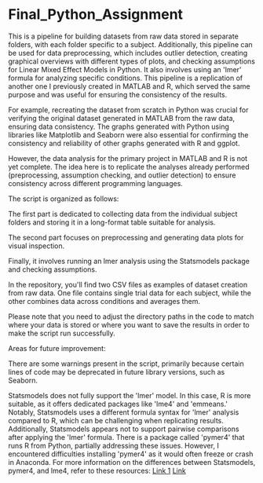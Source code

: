 # Final_Python_Assignment

This is a pipeline for building datasets from raw data stored in separate folders, with each folder specific to a subject. Additionally, this pipeline can be used for data preprocessing, which includes outlier detection, creating graphical overviews with different types of plots, and checking assumptions for Linear Mixed Effect Models in Python. It also involves using an 'lmer' formula for analyzing specific conditions. This pipeline is a replication of another one I previously created in MATLAB and R, which served the same purpose and was useful for ensuring the consistency of the results.

For example, recreating the dataset from scratch in Python was crucial for verifying the original dataset generated in MATLAB from the raw data, ensuring data consistency. The graphs generated with Python using libraries like Matplotlib and Seaborn were also essential for confirming the consistency and reliability of other graphs generated with R and ggplot.

However, the data analysis for the primary project in MATLAB and R is not yet complete. The idea here is to replicate the analyses already performed (preprocessing, assumption checking, and outlier detection) to ensure consistency across different programming languages.

The script is organized as follows:

The first part is dedicated to collecting data from the individual subject folders and storing it in a long-format table suitable for analysis.

The second part focuses on preprocessing and generating data plots for visual inspection.

Finally, it involves running an lmer analysis using the Statsmodels package and checking assumptions.

In the repository, you'll find two CSV files as examples of dataset creation from raw data. One file contains single trial data for each subject, while the other combines data across conditions and averages them.

Please note that you need to adjust the directory paths in the code to match where your data is stored or where you want to save the results in order to make the script run successfully.

Areas for future improvement:

There are some warnings present in the script, primarily because certain lines of code may be deprecated in future library versions, such as Seaborn.

Statsmodels does not fully support the 'lmer' model. In this case, R is more suitable, as it offers dedicated packages like 'lme4' and 'emmeans.' Notably, Statsmodels uses a different formula syntax for 'lmer' analysis compared to R, which can be challenging when replicating results. Additionally, Statsmodels appears not to support pairwise comparisons after applying the 'lmer' formula. There is a package called 'pymer4' that runs R from Python, partially addressing these issues. However, I encountered difficulties installing 'pymer4' as it would often freeze or crash in Anaconda. For more information on the differences between Statsmodels, pymer4, and lme4, refer to these resources: [Link 1](https://www.statsmodels.org/dev/examples/notebooks/generated/mixed_lm_example.html) [Link
](https://towardsdatascience.com/how-to-run-linear-mixed-effects-models-in-python-jupyter-notebooks-4f8079c4b589)
